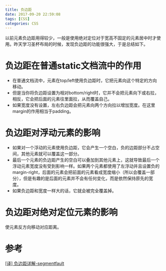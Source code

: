 ```yaml
---
title: 负边距
date: 2017-09-20 22:59:08
tags: [CSS]
categories: CSS
---
```

以前元素负边距用得较少，一般是使用绝对定位对于宽高不固定的元素居中时才使用。昨天学习圣杯布局的时候，发现负边距的功能很强大，于是总结如下。
<!-- more -->
# 负边距在普通static文档流中的作用
- 在普通文档流中，元素在top/left使用负边距时，它把元素向这个特定的方向移动。
- 但是当你将负边距设置为相对bottom/right时，它并不会把元素向下或右拉，相反，它会把后面的元素往里面拉，从而覆盖自己。
- 如果宽度没有设置，左右负边距会把元素向两个方向拉以增加宽度。在这里margin的作用相当于padding。

# 负边距对浮动元素的影响
- 如果对一个浮动的元素使用负边距，它会产生一个空白，负的边距部分不占空间，其他元素就可以覆盖这一部分。
- 最后一个元素的负边距产生的空白可以叠加到其他元素上，这就导致最后一个浮动元素宽度没有受到影响一样。如果两个元素都使用了左浮动并且设置负的margin-right，后面的元素会把前面的元素看成宽度缩小（所以会覆盖一部分），但是有趣的是后面的元素并不会有任何变化，而是依然保持原先的宽度。
- 如果负边距和宽度一样大的话，它就会被完全覆盖掉。

# 负边距对绝对定位元素的影响
使元素反方向移动对应距离。

# 参考
[[译] 负边距详解-segmentfault](https://segmentfault.com/a/1190000003942591)
